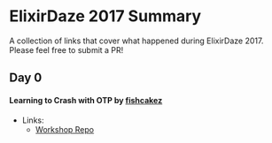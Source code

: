 # ElixirDaze 2017 Summary

A collection of links that cover what happened during ElixirDaze 2017. Please feel free to submit a PR!

## Day 0

#### Learning to Crash with OTP by [fishcakez](https://github.com/fishcakez)

- Links:
    + [Workshop Repo](https://github.com/fishcakez/crash_workshop)
